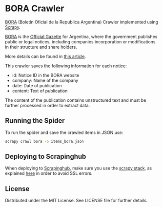 # BORA Crawler

[BORA](https://www.boletinoficial.gob.ar) (Bolet&iacute;n Oficial de la Republica Argentina) Crawler implemented using [Scrapy](http://scrapy.org/).

[BORA](https://www.boletinoficial.gob.ar) is the [Official Gazette](https://en.wikipedia.org/wiki/Government_gazette) for Argentina, where the government publishes public or legal notices, including companies incorporation or modifications in their structure and share holders.

More details can be found in [this article](https://medium.com/@chrishein/detecting-suspicious-patterns-in-argentinean-companies-incorporation-using-scrapy-and-neo4j-e826bacb0809#.b3em4ckuc).

This crawler saves the following information for each notice:
* id: Notice ID in the BORA website
* company: Name of the company
* date: Date of publication
* content: Text of publication

The content of the publication contains unstructured text and must be further processed in order to extract data.

## Running the Spider

To run the spider and save the crawled items in JSON use:

```bash
scrapy crawl bora -o items_bora.json
```
## Deploying to Scrapinghub

When deploying to [Scrapinghub](https://www.scrapinghub.com), make sure you use the [scrapy stack](https://github.com/scrapinghub/scrapinghub-stack-scrapy), as explained [here](https://support.scrapinghub.com/topics/1962-scrapy-cloud-stacks/) in order to avoid SSL errors.

## License

Distributed under the MIT License. See LICENSE file for further details.
